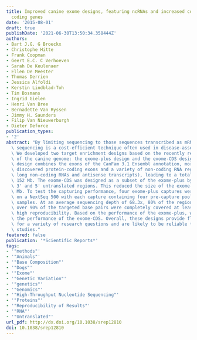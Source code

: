 ```yaml
---
title: Improved canine exome designs, featuring ncRNAs and increased coverage of protein
  coding genes
date: '2015-08-01'
draft: true
publishDate: '2021-06-30T13:50:34.358444Z'
authors:
- Bart J.G. G Broeckx
- Christophe Hitte
- Frank Coopman
- Geert E.C. C Verhoeven
- Sarah De Keulenaer
- Ellen De Meester
- Thomas Derrien
- Jessica Alfoldi
- Kerstin Lindblad-Toh
- Tim Bosmans
- Ingrid Gielen
- Henri Van Bree
- Bernadette Van Ryssen
- Jimmy H. Saunders
- Filip Van Nieuwerburgh
- Dieter Deforce
publication_types:
- '2'
abstract: "By limiting sequencing to those sequences transcribed as mRNA, whole exome\
  \ sequencing is a cost-efficient technique often used in disease-association studies.\
  \ We developed two target enrichment designs based on the recently released annotation\
  \ of the canine genome: the exome-plus design and the exome-CDS design. The exome-plus\
  \ design combines the exons of the CanFam 3.1 Ensembl annotation, more recently\
  \ discovered protein-coding exons and a variety of non-coding RNA regions (microRNAs,\
  \ long non-coding RNAs and antisense transcripts), leading to a total size of ≈\
  \ 152 Mb. The exome-CDS was designed as a subset of the exome-plus by omitting all\
  \ 3' and 5' untranslated regions. This reduced the size of the exome-CDS to ≈ 71\
  \ Mb. To test the capturing performance, four exome-plus captures were sequenced\
  \ on a NextSeq 500 with each capture containing four pre-capture pooled, barcoded\
  \ samples. At an average sequencing depth of 68.3x, 80% of the regions and well\
  \ over 90% of the targeted base pairs were completely covered at least 5 times with\
  \ high reproducibility. Based on the performance of the exome-plus, we estimated\
  \ the performance of the exome-CDS. Overall, these designs provide flexible solutions\
  \ for a variety of research questions and are likely to be reliable tools in disease\
  \ studies."
featured: false
publication: '*Scientific Reports*'
tags:
- '"methods"'
- '"Animals"'
- '"Base Composition"'
- '"Dogs"'
- '"Exome"'
- '"Genetic Variation"'
- '"genetics"'
- '"Genomics"'
- '"High-Throughput Nucleotide Sequencing"'
- '"Proteins"'
- '"Reproducibility of Results"'
- '"RNA"'
- '"Untranslated"'
url_pdf: http://dx.doi.org/10.1038/srep12810
doi: 10.1038/srep12810
---
```


